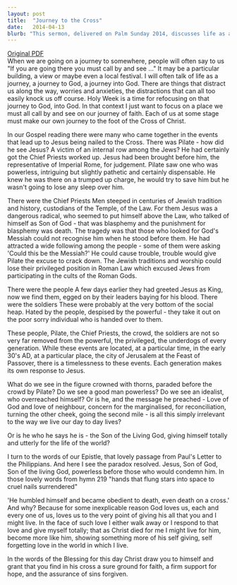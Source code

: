 ```yaml
---
layout: post
title:  "Journey to the Cross"
date:   2014-04-13
blurb: "This sermon, delivered on Palm Sunday 2014, discusses life as a journey to God, with Holy Week being a time for refocusing on that journey. It emphasizes the need for each believer to make their own journey to the foot of the Cross of Christ. The sermon also explores the different perspectives of those present at Jesus' crucifixion, and challenges listeners to consider their own response to Jesus."
---
```

[Original PDF](/assets/pdf/palmsunday2014.pdf)    
When we are going on a journey to somewhere, people will often say to us "If you are going there you must call by and see ..." It may be a particular building, a view or maybe even a local festival. I will often talk of life as a journey, a journey to God, a journey into God. There are things that distract us along the way, worries and anxieties, the distractions that can all too easily knock us off course. Holy Week is a time for refocusing on that journey to God, into God. In that context I just want to focus on a place we must all call by and see on our journey of faith. Each of us at some stage must make our own journey to the foot of the Cross of Christ.

In our Gospel reading there were many who came together in the events that lead up to Jesus being nailed to the Cross. There was Pilate - how did he see Jesus? A victim of an internal row among the Jews? He had certainly got the Chief Priests worked up. Jesus had been brought before him, the representative of Imperial Rome, for judgement. Pilate saw one who was powerless, intriguing but slightly pathetic and certainly dispensable. He knew he was there on a trumped up charge, he would try to save him but he wasn't going to lose any sleep over him.

There were the Chief Priests Men steeped in centuries of Jewish tradition and history, custodians of the Temple, of the Law. For them Jesus was a dangerous radical, who seemed to put himself above the Law, who talked of himself as Son of God - that was blasphemy and the punishment for blasphemy was death. The tragedy was that those who looked for God's Messiah could not recognise him when he stood before them. He had attracted a wide following among the people - some of them were asking 'Could this be the Messiah?' He could cause trouble, trouble would give Pilate the excuse to crack down. The Jewish traditions and worship could lose their privileged position in Roman Law which excused Jews from participating in the cults of the Roman Gods.

There were the people A few days earlier they had greeted Jesus as King, now we find them, egged on by their leaders baying for his blood. There were the soldiers These were probably at the very bottom of the social heap. Hated by the people, despised by the powerful - they take it out on the poor sorry individual who is handed over to them.

These people, Pilate, the Chief Priests, the crowd, the soldiers are not so very far removed from the powerful, the privileged, the underdogs of every generation. While these events are located, at a particular time, in the early 30's AD, at a particular place, the city of Jerusalem at the Feast of Passover, there is a timelessness to these events. Each generation makes its own response to Jesus.

What do we see in the figure crowned with thorns, paraded before the crowd by Pilate? Do we see a good man powerless? Do we see an idealist, who overreached himself? Or is he, and the message he preached - Love of God and love of neighbour, concern for the marginalised, for reconciliation, turning the other cheek, going the second mile - is all this simply irrelevant to the way we live our day to day lives?

Or is he who he says he is - the Son of the Living God, giving himself totally and utterly for the life of the world?

I turn to the words of our Epistle, that lovely passage from Paul's Letter to the Philippians. And here I see the paradox resolved. Jesus, Son of God, Son of the living God, powerless before those who would condemn him. In those lovely words from hymn 219 "hands that flung stars into space to cruel nails surrendered"

'He humbled himself and became obedient to death, even death on a cross.' And why? Because for some inexplicable reason God loves us, each and every one of us, loves us to the very point of giving his all that you and I might live. In the face of such love I either walk away or I respond to that love and give myself totally; that as Christ died for me I might live for him, become more like him, showing something more of his self giving, self forgetting love in the world in which I live.

In the words of the Blessing for this day Christ draw you to himself and grant that you find in his cross a sure ground for faith, a firm support for hope, and the assurance of sins forgiven.
